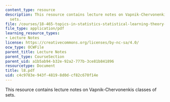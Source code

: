 ```yaml
---
content_type: resource
description: This resource contains lecture notes on Vapnik-Chervonenkis classes of
  sets.
file: /courses/18-465-topics-in-statistics-statistical-learning-theory-spring-2007/c4c9783e943f48198d0dcf82c670f14e_l8.pdf
file_type: application/pdf
learning_resource_types:
- Lecture Notes
license: https://creativecommons.org/licenses/by-nc-sa/4.0/
ocw_type: OCWFile
parent_title: Lecture Notes
parent_type: CourseSection
parent_uid: a1b5ab94-b32e-92a2-777b-3ce81b841896
resourcetype: Document
title: l8.pdf
uid: c4c9783e-943f-4819-8d0d-cf82c670f14e
---
```

This resource contains lecture notes on Vapnik-Chervonenkis classes of sets.